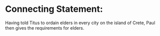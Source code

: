 # Connecting Statement:

Having told Titus to ordain elders in every city on the island of Crete, Paul then gives the requirements for elders.
